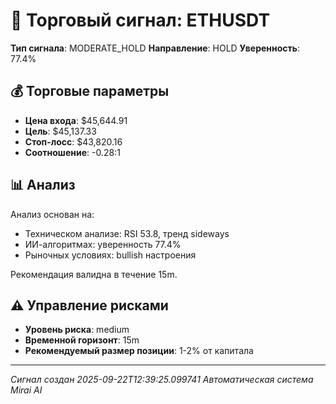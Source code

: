 
# 🎯 Торговый сигнал: ETHUSDT

**Тип сигнала**: MODERATE_HOLD
**Направление**: HOLD
**Уверенность**: 77.4%

## 💰 Торговые параметры
- **Цена входа**: $45,644.91
- **Цель**: $45,137.33
- **Стоп-лосс**: $43,820.16
- **Соотношение**: -0.28:1

## 📊 Анализ

Анализ основан на:
- Техническом анализе: RSI 53.8, тренд sideways
- ИИ-алгоритмах: уверенность 77.4%
- Рыночных условиях: bullish настроения

Рекомендация валидна в течение 15m.
        

## ⚠️ Управление рисками
- **Уровень риска**: medium
- **Временной горизонт**: 15m
- **Рекомендуемый размер позиции**: 1-2% от капитала

---
*Сигнал создан 2025-09-22T12:39:25.099741*
*Автоматическая система Mirai AI*
        